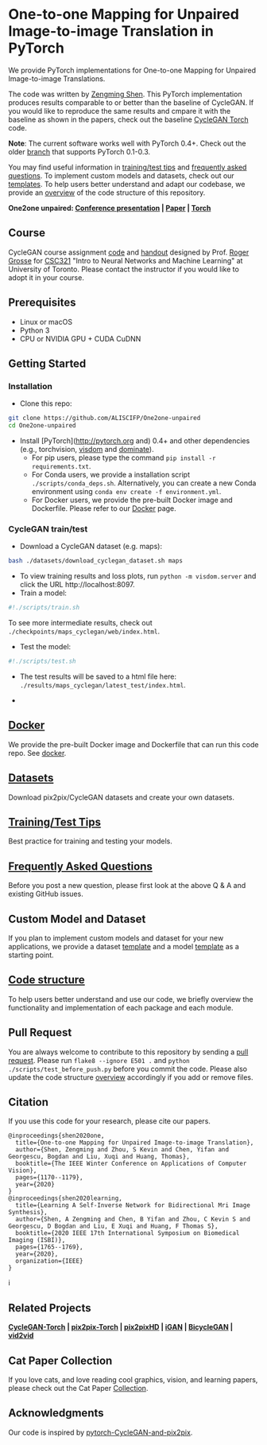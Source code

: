 
<br><br><br>

# One-to-one Mapping for Unpaired Image-to-image Translation in PyTorch

We provide PyTorch implementations for One-to-one Mapping for Unpaired Image-to-image Translations.

The code was written by [Zengming Shen](https://github.com/ALISCIFP).
This PyTorch implementation produces results comparable to or better than the baseline of CycleGAN. If you would like to reproduce the same results and cmpare it with the baseline as shown in the papers, check out the baseline [CycleGAN Torch](https://github.com/junyanz/CycleGAN) code.

**Note**: The current software works well with PyTorch 0.4+. Check out the older [branch](https://github.com/junyanz/pytorch-CycleGAN-and-pix2pix/tree/pytorch0.3.1) that supports PyTorch 0.1-0.3.

You may find useful information in [training/test tips](docs/tips.md) and [frequently asked questions](docs/qa.md). To implement custom models and datasets, check out our [templates](#custom-model-and-dataset). To help users better understand and adapt our codebase, we provide an [overview](docs/overview.md) of the code structure of this repository.

**One2one unpaired: [Conference presentation](https://youtu.be/0RYqfwR5YNk?t=3281) |  [Paper](https://arxiv.org/pdf/1703.10593.pdf) |  [Torch](https://github.com/junyanz/CycleGAN)**



## Course
CycleGAN course assignment [code](http://www.cs.toronto.edu/~rgrosse/courses/csc321_2018/assignments/a4-code.zip) and [handout](http://www.cs.toronto.edu/~rgrosse/courses/csc321_2018/assignments/a4-handout.pdf) designed by Prof. [Roger Grosse](http://www.cs.toronto.edu/~rgrosse/) for [CSC321](http://www.cs.toronto.edu/~rgrosse/courses/csc321_2018/) "Intro to Neural Networks and Machine Learning" at University of Toronto. Please contact the instructor if you would like to adopt it in your course.



## Prerequisites
- Linux or macOS
- Python 3
- CPU or NVIDIA GPU + CUDA CuDNN

## Getting Started
### Installation

- Clone this repo:
```bash
git clone https://github.com/ALISCIFP/One2one-unpaired
cd One2one-unpaired
```

- Install [PyTorch](http://pytorch.org and) 0.4+ and other dependencies (e.g., torchvision, [visdom](https://github.com/facebookresearch/visdom) and [dominate](https://github.com/Knio/dominate)).
  - For pip users, please type the command `pip install -r requirements.txt`.
  - For Conda users, we provide a installation script `./scripts/conda_deps.sh`. Alternatively, you can create a new Conda environment using `conda env create -f environment.yml`.
  - For Docker users, we provide the pre-built Docker image and Dockerfile. Please refer to our [Docker](docs/docker.md) page.

### CycleGAN train/test
- Download a CycleGAN dataset (e.g. maps):
```bash
bash ./datasets/download_cyclegan_dataset.sh maps
```
- To view training results and loss plots, run `python -m visdom.server` and click the URL http://localhost:8097.
- Train a model:
```bash
#!./scripts/train.sh
```
To see more intermediate results, check out `./checkpoints/maps_cyclegan/web/index.html`.
- Test the model:
```bash
#!./scripts/test.sh
```
- The test results will be saved to a html file here: `./results/maps_cyclegan/latest_test/index.html`.


-

## [Docker](docs/docker.md)
We provide the pre-built Docker image and Dockerfile that can run this code repo. See [docker](docs/docker.md).

## [Datasets](docs/datasets.md)
Download pix2pix/CycleGAN datasets and create your own datasets.

## [Training/Test Tips](docs/tips.md)
Best practice for training and testing your models.

## [Frequently Asked Questions](docs/qa.md)
Before you post a new question, please first look at the above Q & A and existing GitHub issues.

## Custom Model and Dataset
If you plan to implement custom models and dataset for your new applications, we provide a dataset [template](data/template_dataset.py) and a model [template](models/template_model.py) as a starting point.

## [Code structure](docs/overview.md)
To help users better understand and use our code, we briefly overview the functionality and implementation of each package and each module.

## Pull Request
You are always welcome to contribute to this repository by sending a [pull request](https://help.github.com/articles/about-pull-requests/).
Please run `flake8 --ignore E501 .` and `python ./scripts/test_before_push.py` before you commit the code. Please also update the code structure [overview](docs/overview.md) accordingly if you add or remove files.

## Citation
If you use this code for your research, please cite our papers.
```
@inproceedings{shen2020one,
  title={One-to-one Mapping for Unpaired Image-to-image Translation},
  author={Shen, Zengming and Zhou, S Kevin and Chen, Yifan and Georgescu, Bogdan and Liu, Xuqi and Huang, Thomas},
  booktitle={The IEEE Winter Conference on Applications of Computer Vision},
  pages={1170--1179},
  year={2020}
}
@inproceedings{shen2020learning,
  title={Learning A Self-Inverse Network for Bidirectional Mri Image Synthesis},
  author={Shen, A Zengming and Chen, B Yifan and Zhou, C Kevin S and Georgescu, D Bogdan and Liu, E Xuqi and Huang, F Thomas S},
  booktitle={2020 IEEE 17th International Symposium on Biomedical Imaging (ISBI)},
  pages={1765--1769},
  year={2020},
  organization={IEEE}
}
```

i

## Related Projects
**[CycleGAN-Torch](https://github.com/junyanz/CycleGAN) |
[pix2pix-Torch](https://github.com/phillipi/pix2pix) | [pix2pixHD](https://github.com/NVIDIA/pix2pixHD) |
[iGAN](https://github.com/junyanz/iGAN) |
[BicycleGAN](https://github.com/junyanz/BicycleGAN) | [vid2vid](https://tcwang0509.github.io/vid2vid/)**

## Cat Paper Collection
If you love cats, and love reading cool graphics, vision, and learning papers, please check out the Cat Paper [Collection](https://github.com/junyanz/CatPapers).

## Acknowledgments
Our code is inspired by [pytorch-CycleGAN-and-pix2pix](https://github.com/junyanz/pytorch-CycleGAN-and-pix2pix).
